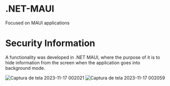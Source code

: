 # .NET-MAUI
Focused on MAUI applications


 # Security Information

A functionality was developed in .NET MAUI, where the purpose of it is to hide information from the screen when the application goes into background mode.


![Captura de tela 2023-11-17 002021](https://github.com/AlejandroSimao/.NET-MAUI/assets/105662583/3c7e2914-d9b9-4086-a226-4eb0e1630928)
![Captura de tela 2023-11-17 002059](https://github.com/AlejandroSimao/.NET-MAUI/assets/105662583/654a9e9f-f183-4b21-94b1-6225bd8a210c)
